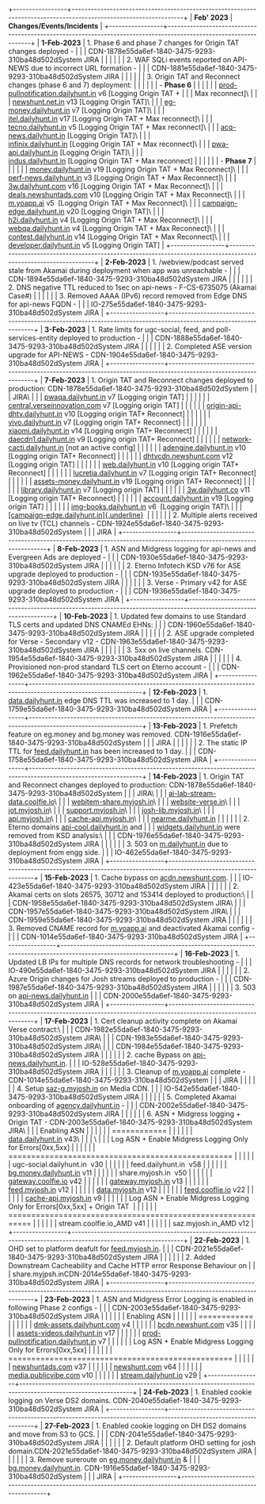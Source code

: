 +-----------------+-----------------------------------------------------------------------------------------------------------------+
| **Feb\' 2023**  | **Changes/Events/Incidents**                                                                                    |
+-----------------+-----------------------------------------------------------------------------------------------------------------+
| **1-Feb-2023**  | 1.  Phase 6 and phase 7 changes for Origin TAT changes deployed -                                               |
|                 |     CDN-1878e55da6ef-1840-3475-9293-310ba48d502dSystem JIRA                                                     |
|                 |                                                                                                                 |
|                 | 2.  WAF SQLi events reported on API-NEWS due to incorrect URL formation -                                       |
|                 |     CDN-1881e55da6ef-1840-3475-9293-310ba48d502dSystem JIRA                                                     |
|                 |                                                                                                                 |
|                 | 3.  Origin TAT and Reconnect changes (phase 6 and 7) deployment:                                                |
|                 |                                                                                                                 |
|                 |     - **Phase 6**                                                                                               |
|                 |                                                                                                                 |
|                 |       [prod-pullnotification.dailyhunt.in](http://prod-pullnotification.dailyhunt.in) v6 \[Logging Origin TAT + |
|                 |       Max reconnect\]\                                                                                          |
|                 |       [newshunt.net.in](http://newshunt.net.in) v13 \[Logging Origin TAT\]\                                     |
|                 |       [eg-money.dailyhunt.in](http://eg-money.dailyhunt.in) v7 \[Logging Origin TAT\]\                          |
|                 |       [itel.dailyhunt.in](http://itel.dailyhunt.in) v17 \[Logging Origin TAT + Max reconnect\]\                 |
|                 |       [tecno.dailyhunt.in](http://tecno.dailyhunt.in) v5 \[Logging Origin TAT + Max reconnect\]\                |
|                 |       [acq-news.dailyhunt.in](http://acq-news.dailyhunt.in) \[Logging Origin TAT\]\                             |
|                 |       [infinix.dailyhunt.in](http://infinix.dailyhunt.in) \[Logging Origin TAT + Max reconnect\]\               |
|                 |       [pwa-api.dailyhunt.in](http://pwa-api.dailyhunt.in) \[Logging Origin TAT\]\                               |
|                 |       [indus.dailyhunt.in](http://indus.dailyhunt.in) \[Logging Origin TAT + Max reconnect\]                    |
|                 |                                                                                                                 |
|                 |     - **Phase 7**                                                                                               |
|                 |                                                                                                                 |
|                 |       [money.dailyhunt.in](http://money.dailyhunt.in) v19 \[Logging Origin TAT + Max Reconnect\]\               |
|                 |       [perf-news.dailyhunt.in](http://perf-news.dailyhunt.in) v3 \[Logging Origin TAT + Max Reconnect\]\        |
|                 |       [3w.dailyhunt.com](http://3w.dailyhunt.com) v16 \[Logging Origin TAT + Max Reconnect\]\                   |
|                 |       [deals.newshuntads.com](http://deals.newshuntads.com) v10 \[Logging Origin TAT + Max Reconnect\]\         |
|                 |       [m.yoapp.ai](http://m.yoapp.ai) v5  \[Logging Origin TAT + Max Reconnect\]\                               |
|                 |       [campaign-edge.dailyhunt.in](http://campaign-edge.dailyhunt.in) v20 \[Logging Origin TAT\]\               |
|                 |       [h2i.dailyhunt.in](http://h2i.dailyhunt.in) v4 \[Logging Origin TAT + Max Reconnect\]\                    |
|                 |       [webqa.dailyhunt.in](http://webqa.dailyhunt.in) v4 \[Logging Origin TAT + Max Reconnect\]\                |
|                 |       [contest.dailyhunt.in](http://contest.dailyhunt.in) v14 \[Logging Origin TAT + Max Reconnect\]\           |
|                 |       [developer.dailyhunt.in](http://developer.dailyhunt.in) v5 \[Logging Origin TAT\]                         |
+-----------------+-----------------------------------------------------------------------------------------------------------------+
| **2-Feb-2023**  | 1.  /webview/podcast served stale from Akamai during deployment when app was unreachable -                      |
|                 |     CDN-1894e55da6ef-1840-3475-9293-310ba48d502dSystem JIRA                                                     |
|                 |                                                                                                                 |
|                 | 2.  DNS negative TTL reduced to 1sec on api-news - F-CS-6735075 (Akamai Case#)                                  |
|                 |                                                                                                                 |
|                 | 3.  Removed AAAA (IPv6) record removed from Edge DNS for api-news FQDN -                                        |
|                 |     IO-275e55da6ef-1840-3475-9293-310ba48d502dSystem JIRA                                                       |
+-----------------+-----------------------------------------------------------------------------------------------------------------+
| **3-Feb-2023**  | 1.  Rate limits for ugc-social, feed, and poll-services-entity deployed to production -                         |
|                 |     CDN-1888e55da6ef-1840-3475-9293-310ba48d502dSystem JIRA                                                     |
|                 |                                                                                                                 |
|                 | 2.  Completed ASE version upgrade for API-NEWS - CDN-1904e55da6ef-1840-3475-9293-310ba48d502dSystem JIRA        |
+-----------------+-----------------------------------------------------------------------------------------------------------------+
| **7-Feb-2023**  | 1.  Origin TAT and Reconnect changes deployed to production: CDN-1878e55da6ef-1840-3475-9293-310ba48d502dSystem |
|                 |     JIRA\                                                                                                       |
|                 |     [pwaqa.dailyhunt.in](http://pwaqa.dailyhunt.in) v7 \[Logging origin TAT\]                                   |
|                 |                                                                                                                 |
|                 |     [central.verseinnovation.com](http://central.verseinnovation.com) v7 \[Logging origin TAT\]                 |
|                 |                                                                                                                 |
|                 |     [origin-api-dhtv.dailyhunt.in](http://origin-api-dhtv.dailyhunt.in) v10 \[Logging origin TAT+ Reconnect\]   |
|                 |                                                                                                                 |
|                 |     [vivo.dailyhunt.in](http://vivo.dailyhunt.in) v7 \[Logging origin TAT+ Reconnect\]                          |
|                 |                                                                                                                 |
|                 |     [xiaomi.dailyhunt.in](http://xiaomi.dailyhunt.in) v14 \[Logging origin TAT+ Reconnect\]                     |
|                 |                                                                                                                 |
|                 |     [daecdn1.dailyhunt.in](http://daecdn1.dailyhunt.in) v9 \[Logging origin TAT+ Reconnect\]                    |
|                 |                                                                                                                 |
|                 |     [network-cacti.dailyhunt.in](http://network-cacti.dailyhunt.in) \[not an active config\]                    |
|                 |                                                                                                                 |
|                 |     [adengine.dailyhunt.in](http://adengine.dailyhunt.in) v10 \[Logging origin TAT+ Reconnect\]                 |
|                 |                                                                                                                 |
|                 |     [dhtvcdn.newshunt.com](http://dhtvcdn.newshunt.com) v12 \[Logging origin TAT\]                              |
|                 |                                                                                                                 |
|                 |     [web.dailyhunt.in](http://web.dailyhunt.in) v10 \[Logging origin TAT+ Reconnect\]                           |
|                 |                                                                                                                 |
|                 |     [lucretia.dailyhunt.in](http://lucretia.dailyhunt.in) v7 \[Logging origin TAT+ Reconnect\]                  |
|                 |                                                                                                                 |
|                 |     [assets-money.dailyhunt.in](http://assets-money.dailyhunt.in) v19 \[Logging origin TAT+ Reconnect\]         |
|                 |                                                                                                                 |
|                 |     [library.dailyhunt.in](http://library.dailyhunt.in) v7 \[Logging origin TAT\]                               |
|                 |                                                                                                                 |
|                 |     [3w.dailyhunt.co](http://3w.dailyhunt.co) v11 \[Logging origin TAT+ Reconnect\]                             |
|                 |                                                                                                                 |
|                 |     [account.dailyhunt.in](http://account.dailyhunt.in) v19 \[Logging origin TAT\]                              |
|                 |                                                                                                                 |
|                 |     [img-books.dailyhunt.in](http://img-books.dailyhunt.in) v6  \[Logging origin TAT\]\                         |
|                 |     [[campaign-edge.dailyhunt.in]{.underline}](https://campaign-edge.dailyhunt.in)                              |
|                 |                                                                                                                 |
|                 | 2.  Multiple alerts received on live tv (TCL) channels - CDN-1924e55da6ef-1840-3475-9293-310ba48d502dSystem     |
|                 |     JIRA                                                                                                        |
+-----------------+-----------------------------------------------------------------------------------------------------------------+
| **8-Feb-2023**  | 1.  ASN and Midgress logging for api-news and Evergreen Ads are deployed -                                      |
|                 |     CDN-1930e55da6ef-1840-3475-9293-310ba48d502dSystem JIRA                                                     |
|                 |                                                                                                                 |
|                 | 2.  Eterno Infotech KSD v76 for ASE upgrade deployed to production -                                            |
|                 |     CDN-1935e55da6ef-1840-3475-9293-310ba48d502dSystem JIRA                                                     |
|                 |                                                                                                                 |
|                 | 3.  Verse - Primary v42 for ASE upgrade deployed to production -                                                |
|                 |     CDN-1936e55da6ef-1840-3475-9293-310ba48d502dSystem JIRA                                                     |
+-----------------+-----------------------------------------------------------------------------------------------------------------+
| **10-Feb-2023** | 1.  Updated few domains to use Standard TLS certs and updated DNS CNAMEd EHNs:                                  |
|                 |     CDN-1960e55da6ef-1840-3475-9293-310ba48d502dSystem JIRA                                                     |
|                 |                                                                                                                 |
|                 | 2.  ASE upgrade completed for Verse - Secondary v12 - CDN-1963e55da6ef-1840-3475-9293-310ba48d502dSystem JIRA   |
|                 |                                                                                                                 |
|                 | 3.  5xx on live channels. CDN-1954e55da6ef-1840-3475-9293-310ba48d502dSystem JIRA                               |
|                 |                                                                                                                 |
|                 | 4.  Provisioned non-prod standard TLS cert on Eterno account -                                                  |
|                 |     CDN-1962e55da6ef-1840-3475-9293-310ba48d502dSystem JIRA                                                     |
+-----------------+-----------------------------------------------------------------------------------------------------------------+
| **12-Feb-2023** | 1.  [data.dailyhunt.in](http://data.dailyhunt.in) edge DNS TTL was increased to 1 day.                          |
|                 |     CDN-1759e55da6ef-1840-3475-9293-310ba48d502dSystem JIRA                                                     |
+-----------------+-----------------------------------------------------------------------------------------------------------------+
| **13-Feb-2023** | 1.  Prefetch feature on eg.money and bg.money was removed. CDN-1916e55da6ef-1840-3475-9293-310ba48d502dSystem   |
|                 |     JIRA                                                                                                        |
|                 |                                                                                                                 |
|                 | 2.  The static IP TTL for [feed.dailyhunt.in](http://feed.dailyhunt.in) has been increased to 1 day.            |
|                 |     CDN-1758e55da6ef-1840-3475-9293-310ba48d502dSystem JIRA                                                     |
+-----------------+-----------------------------------------------------------------------------------------------------------------+
| **14-Feb-2023** | 1.  Origin TAT and Reconnect changes deployed to production: CDN-1878e55da6ef-1840-3475-9293-310ba48d502dSystem |
|                 |     JIRA\                                                                                                       |
|                 |     [ai-lab-stream-data.coolfie.io](http://ai-lab-stream-data.coolfie.io)\                                      |
|                 |     [webitem-share.myjosh.in](http://webitem-share.myjosh.in)\                                                  |
|                 |     [website-verse.in](http://website-verse.in)\                                                                |
|                 |     [jot.myjosh.in](http://jot.myjosh.in)\                                                                      |
|                 |     [support.myjosh.in](http://support.myjosh.in)\                                                              |
|                 |     [josh-lib.myjosh.in](http://josh-lib.myjosh.in)\                                                            |
|                 |     [api.myjosh.in](http://api.myjosh.in)\                                                                      |
|                 |     [cache-api.myjosh.in](http://cache-api.myjosh.in)\                                                          |
|                 |     [nearme.dailyhunt.in](http://nearme.dailyhunt.in)                                                           |
|                 |                                                                                                                 |
|                 | 2.  Eterno domains [api-cool.dailyhunt.in](http://api-cool.dailyhunt.in) and                                    |
|                 |     [widgets.dailyhunt.in](http://widgets.dailyhunt.in) were removed from KSD analysis:\                        |
|                 |     CDN-1976e55da6ef-1840-3475-9293-310ba48d502dSystem JIRA                                                     |
|                 |                                                                                                                 |
|                 | 3.  503 on [m.dailyhunt.in](http://m.dailyhunt.in) due to deployment from engg side.                            |
|                 |     IO-462e55da6ef-1840-3475-9293-310ba48d502dSystem JIRA                                                       |
+-----------------+-----------------------------------------------------------------------------------------------------------------+
| **15-Feb-2023** | 1.  Cache bypass on [acdn.newshunt.com](http://acdn.newshunt.com).                                              |
|                 |     IO-423e55da6ef-1840-3475-9293-310ba48d502dSystem JIRA                                                       |
|                 |                                                                                                                 |
|                 | 2.  Akamai certs on slots 26575, 30712 and 153414 deployed to production:\                                      |
|                 |     CDN-1958e55da6ef-1840-3475-9293-310ba48d502dSystem JIRA\                                                    |
|                 |     CDN-1957e55da6ef-1840-3475-9293-310ba48d502dSystem JIRA\                                                    |
|                 |     CDN-1959e55da6ef-1840-3475-9293-310ba48d502dSystem JIRA                                                     |
|                 |                                                                                                                 |
|                 | 3.  Removed CNAME record for [m.yoapp.ai](http://m.yoapp.ai) and deactivated Akamai config -                    |
|                 |     CDN-1014e55da6ef-1840-3475-9293-310ba48d502dSystem JIRA                                                     |
+-----------------+-----------------------------------------------------------------------------------------------------------------+
| **16-Feb-2023** | 1.  Updated LB IPs for multiple DNS records for network troubleshooting -                                       |
|                 |     IO-490e55da6ef-1840-3475-9293-310ba48d502dSystem JIRA                                                       |
|                 |                                                                                                                 |
|                 | 2.  Azure Origin changes for Josh streams deployed to production -                                              |
|                 |     CDN-1987e55da6ef-1840-3475-9293-310ba48d502dSystem JIRA                                                     |
|                 |                                                                                                                 |
|                 | 3.  503 on [api-news.dailyhunt.in](http://api-news.dailyhunt.in)                                                |
|                 |     CDN-2000e55da6ef-1840-3475-9293-310ba48d502dSystem JIRA                                                     |
+-----------------+-----------------------------------------------------------------------------------------------------------------+
| **17-Feb-2023** | 1.  Cert cleanup activity complete on Akamai Verse contract:\                                                   |
|                 |     CDN-1982e55da6ef-1840-3475-9293-310ba48d502dSystem JIRA\                                                    |
|                 |     CDN-1983e55da6ef-1840-3475-9293-310ba48d502dSystem JIRA\                                                    |
|                 |     CDN-1984e55da6ef-1840-3475-9293-310ba48d502dSystem JIRA                                                     |
|                 |                                                                                                                 |
|                 | 2.  cache Bypass on [api-news.dailyhunt.in](http://api-news.dailyhunt.in).                                      |
|                 |     IO-528e55da6ef-1840-3475-9293-310ba48d502dSystem JIRA                                                       |
|                 |                                                                                                                 |
|                 | 3.  Cleanup of [m.yoapp.ai](http://m.yoapp.ai) complete - CDN-1014e55da6ef-1840-3475-9293-310ba48d502dSystem    |
|                 |     JIRA                                                                                                        |
|                 |                                                                                                                 |
|                 | 4.  Setup [saz-g.myjosh.in](http://saz-g.myjosh.in) on Media CDN.                                               |
|                 |     IO-542e55da6ef-1840-3475-9293-310ba48d502dSystem JIRA                                                       |
|                 |                                                                                                                 |
|                 | 5.  Completed Akamai onboarding of [agency.dailyhunt.in](http://agency.dailyhunt.in) -                          |
|                 |     CDN-2002e55da6ef-1840-3475-9293-310ba48d502dSystem JIRA                                                     |
|                 |                                                                                                                 |
|                 | 6.  ASN + Midgress logging + Origin TAT - CDN-2003e55da6ef-1840-3475-9293-310ba48d502dSystem JIRA\              |
|                 |     Enabling ASN                                                                                                |
|                 |                                                                                                                 |
|                 |     ============                                                                                                |
|                 |                                                                                                                 |
|                 |     [data.dailyhunt.in](http://data.dailyhunt.in) v43\                                                          |
|                 |     \                                                                                                           |
|                 |     Log ASN + Enable Midgress Logging Only for Errors\[0xx,5xx\]                                                |
|                 |                                                                                                                 |
|                 |     =================================================                                                           |
|                 |                                                                                                                 |
|                 |     ugc-social.dailyhunt.in  v30                                                                                |
|                 |                                                                                                                 |
|                 |     feed.dailyhunt.in  v58                                                                                      |
|                 |                                                                                                                 |
|                 |     [bg.money.dailyhunt.in](http://bg.money.dailyhunt.in) v11                                                   |
|                 |                                                                                                                 |
|                 |     share.myjosh.in  v50                                                                                        |
|                 |                                                                                                                 |
|                 |     [gateway.coolfie.io](http://gateway.coolfie.io) v42                                                         |
|                 |                                                                                                                 |
|                 |     [gateway.myjosh.in](http://gateway.myjosh.in) v13                                                           |
|                 |                                                                                                                 |
|                 |     [feed.myjosh.in](http://feed.myjosh.in) v12                                                                 |
|                 |                                                                                                                 |
|                 |     [data.myjosh.in](http://data.myjosh.in) v12                                                                 |
|                 |                                                                                                                 |
|                 |     [feed.cooflie.io](http://feed.cooflie.io) v22                                                               |
|                 |                                                                                                                 |
|                 |     [cache-api.myjosh.in](http://cache-api.myjosh.in) v9                                                        |
|                 |                                                                                                                 |
|                 |     Log ASN + Enable Midgress Logging Only for Errors\[0xx,5xx\] + Origin TAT                                   |
|                 |                                                                                                                 |
|                 |     ===========================================================                                                 |
|                 |                                                                                                                 |
|                 |     stream.coolfie.io_AMD v41                                                                                   |
|                 |                                                                                                                 |
|                 |     saz.myjosh.in_AMD v12                                                                                       |
+-----------------+-----------------------------------------------------------------------------------------------------------------+
| **22-Feb-2023** | 1.  OHD set to platform deafult for [feed.myjosh.in](http://feed.myjosh.in).                                    |
|                 |     CDN-2021e55da6ef-1840-3475-9293-310ba48d502dSystem JIRA                                                     |
|                 |                                                                                                                 |
|                 | 2.  Added Downstream Cacheability and Cache HTTP error Response Behaviour on                                    |
|                 |     share.myjpsh.inCDN-2014e55da6ef-1840-3475-9293-310ba48d502dSystem JIRA                                      |
+-----------------+-----------------------------------------------------------------------------------------------------------------+
| **23-Feb-2023** | 1.  ASN and Midgress Error Logging is enabled in following Phase 2 configs -                                    |
|                 |     CDN-2003e55da6ef-1840-3475-9293-310ba48d502dSystem JIRA                                                     |
|                 |                                                                                                                 |
|                 |     Enabling ASN                                                                                                |
|                 |                                                                                                                 |
|                 |     ============                                                                                                |
|                 |                                                                                                                 |
|                 |     [dmk-assets.dailyhunt.com](http://dmk-assets.dailyhunt.com) v4                                              |
|                 |                                                                                                                 |
|                 |     [bcdn.newshunt.com](http://bcdn.newshunt.com) v35                                                           |
|                 |                                                                                                                 |
|                 |     [assets-videos.dailyhunt.in](http://assets-videos.dailyhunt.in) v17                                         |
|                 |                                                                                                                 |
|                 |     [prod-pullnotification.dailyhunt.in](http://prod-pullnotification.dailyhunt.in) v7                          |
|                 |                                                                                                                 |
|                 |     Log ASN + Enable Midgress Logging Only for Errors\[0xx,5xx\]                                                |
|                 |                                                                                                                 |
|                 |     =================================================                                                           |
|                 |                                                                                                                 |
|                 |     [newshuntads.com](http://newshuntads.com) v37                                                               |
|                 |                                                                                                                 |
|                 |     [newshunt.com](http://newshunt.com) v64                                                                     |
|                 |                                                                                                                 |
|                 |     [media.publicvibe.com](http://media.publicvibe.com) v10                                                     |
|                 |                                                                                                                 |
|                 |     [stream.dailyhunt.io](http://stream.dailyhunt.io) v29                                                       |
+-----------------+-----------------------------------------------------------------------------------------------------------------+
| **24-Feb-2023** | 1\. Enabled cookie logging on Verse DS2 domains. CDN-2040e55da6ef-1840-3475-9293-310ba48d502dSystem JIRA        |
+-----------------+-----------------------------------------------------------------------------------------------------------------+
| **27-Feb-2023** | 1.  Enabled cookie logging on DH DS2 domains and move from S3 to GCS.                                           |
|                 |     CDN-2041e55da6ef-1840-3475-9293-310ba48d502dSystem JIRA                                                     |
|                 |                                                                                                                 |
|                 | 2.  Default platform OHD setting for josh domain.CDN-2021e55da6ef-1840-3475-9293-310ba48d502dSystem JIRA        |
|                 |                                                                                                                 |
|                 | 3.  Remove sureroute on [eg.money.dailyhunt.in](http://eg.money.dailyhunt.in) &                                 |
|                 |     [bg.money.dailyhunt.in](http://bg.money.dailyhunt.in). CDN-1916e55da6ef-1840-3475-9293-310ba48d502dSystem   |
|                 |     JIRA                                                                                                        |
+-----------------+-----------------------------------------------------------------------------------------------------------------+

